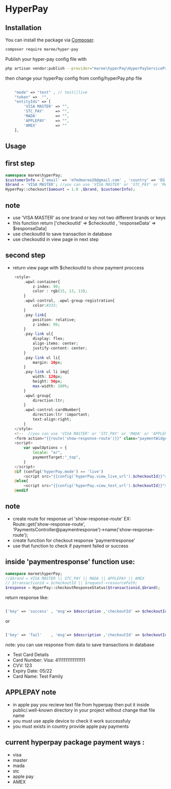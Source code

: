 # HyperPay
## Installation

You can install the package via [Composer](https://getcomposer.org).

```bash
composer require maree/hyper-pay
```
Publish your hyper-pay config file with

```bash
php artisan vendor:publish --provider="maree\hyperPay\HyperPayServiceProvider" --tag="hyperPay"
```
then change your hyperPay config from config/hyperPay.php file
```php
	
	"mode" => "test" , // test||live
    "token" =>  "",
    "entityIds" => [
        'VISA MASTER' => "",
        'STC_PAY'     => "",
        'MADA'        => "",
        'APPLEPAY'    => "",
        'AMEX'        => ""
    ],
```
## Usage

## first step
```php
namespace maree\hyperPay;
$customerInfo = ['email' => 'm7mdmaree26@gmail.com' , 'country' => 'EG' , 'givenName' => 'mohamed maree' ,'surname' => 'mohamed maree' , 'street1' => '23 elmagd' ,'city' => 'almehalla' ,'state' => 'gharbia' , 'postcode' => '1234'];
$brand = 'VISA MASTER'; //you can use 'VISA MASTER' or 'STC_PAY' or 'MADA' or 'APPLEPAY' or 'AMEX'
HyperPay::checkout($amount = 1.0 ,$brand, $customerInfo);  

```
## note 
- use 'VISA MASTER' as one brand or key not two different brands or keys
- this function return ['checkoutId' => $checkoutId , 'responseData' => $responseData]
- use checkoutId to save transaction in database
- use checkoutId in view page in next step

## second step
- return view page with $checkoutId to show payment proccess
```php
    <style>
        .wpwl-container{
            z-index: 99;
            color : rgb(15, 13, 13);
        }
        .wpwl-control, .wpwl-group-registration{
            color:#333;
        }
        .pay-link{
            position: relative;
            z-index: 99;
        }
        .pay-link ul{
            display: flex;
            align-items: center;
            justify-content: center;
        }
        .pay-link ul li{
            margin: 10px;
        }
        .pay-link ul li img{
            width: 120px;
            height: 50px;
            max-width: 100%;
        }
        .wpwl-group{
            direction:ltr;
        }
        .wpwl-control-cardNumber{
            direction:ltr !important;
            text-align:right;
        }        
    </style>
    <!--  //you can use 'VISA MASTER' or 'STC_PAY' or 'MADA' or 'APPLEPAY' or 'AMEX' -->
    <form action="{{route('show-response-route')}}" class="paymentWidgets" data-brands="VISA MASTER"></form>
    <script>
        var wpwlOptions = {
            locale: "ar",
            paymentTarget:"_top",
        }
    </script>
    @if (config('hyperPay.mode') == 'live') 
        <script src="{{config('hyperPay.view_live_url').$checkoutId}}"></script>
    @else{
        <script src="{{config('hyperPay.view_test_url').$checkoutId}}"></script>
    @endif
```
## note 
- create route for response url 'show-response-route' 
EX: Route::get('show-response-route', 'PaymentsController@paymentresponse')->name('show-response-route'); 
- create function for checkout response 'paymentresponse'
- use that function to check if payment failed or success

## inside 'paymentresponse' function use:
```php
namespace maree\hyperPay;
//$brand = VISA MASTER || STC_PAY || MADA || APPLEPAY || AMEX
// $transactionid = $checkoutId || $request->resourcePath;
$response = HyperPay::checkoutResponseStatus($transactionid,$brand);  

```
return response like: 
```php

['key' => 'success' , 'msg'=> $description ,'checkoutId' => $checkoutId , 'responseData' => $responseData]  

```
or 

```php

['key' => 'fail'    , 'msg'=> $description ,'checkoutId' => $checkoutId , 'responseData' => $responseData];

```
note: you can use response from data to save transactions in database 

- Test Card Details
- Card Number: Visa: 4111111111111111
- CVV: 123
- Expiry Date: 05/22
- Card Name: Test Family

## APPLEPAY note
- in apple pay you recieve text file from hyperpay then put it inside public/.well-known directory in your project without change that file name
- you must use apple device to check it work successfuly
- you must exists in country provide apple pay payments
## current hyperpay package payment ways :
- visa
- master
- mada
- stc
- apple pay
- AMEX








